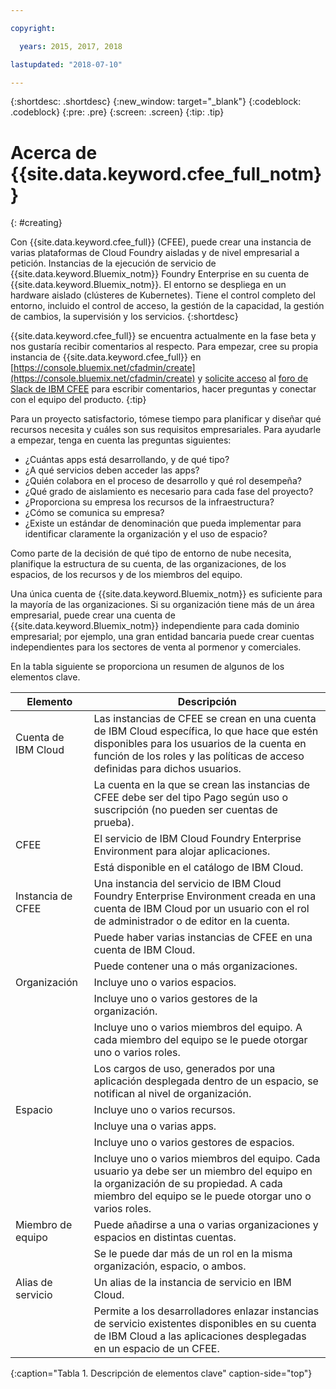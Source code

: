 ```yaml
---

copyright:

  years: 2015, 2017, 2018

lastupdated: "2018-07-10"

---
```


{:shortdesc: .shortdesc}
{:new_window: target="_blank"}
{:codeblock: .codeblock}
{:pre: .pre}
{:screen: .screen}
{:tip: .tip}

# Acerca de {{site.data.keyword.cfee_full_notm}}
{: #creating}

Con {{site.data.keyword.cfee_full}} (CFEE), puede crear una instancia de varias plataformas de Cloud Foundry aisladas y de nivel empresarial a petición. Instancias de la ejecución de servicio de {{site.data.keyword.Bluemix_notm}} Foundry Enterprise en su cuenta de {{site.data.keyword.Bluemix_notm}}. El entorno se despliega en un hardware aislado (clústeres de Kubernetes). Tiene el control completo del entorno, incluido el control de acceso, la gestión de la capacidad, la gestión de cambios, la supervisión y los servicios.
{:shortdesc}

{{site.data.keyword.cfee_full}} se encuentra actualmente en la fase beta y nos gustaría recibir comentarios al respecto. Para empezar, cree su propia instancia de {{site.data.keyword.cfee_full}} en [https://console.bluemix.net/cfadmin/create](https://console.bluemix.net/cfadmin/create) y [solicite acceso](http://ibm.biz/cfee-forum-signup) al [foro de Slack de IBM CFEE](https://ibm-cfee.slack.com) para escribir comentarios, hacer preguntas y conectar con el equipo del producto.
{:tip}

Para un proyecto satisfactorio, tómese tiempo para planificar y diseñar qué recursos necesita y cuáles son sus requisitos empresariales. Para ayudarle a empezar, tenga en cuenta las preguntas siguientes:

* ¿Cuántas apps está desarrollando, y de qué tipo?
* ¿A qué servicios deben acceder las apps?
* ¿Quién colabora en el proceso de desarrollo y qué rol desempeña?
* ¿Qué grado de aislamiento es necesario para cada fase del proyecto?
* ¿Proporciona su empresa los recursos de la infraestructura?
* ¿Cómo se comunica su empresa?
* ¿Existe un estándar de denominación que pueda implementar para identificar claramente la organización y el uso de espacio?

Como parte de la decisión de qué tipo de entorno de nube necesita, planifique la estructura de su cuenta, de las organizaciones, de los espacios, de los recursos y de los miembros del equipo.

Una única cuenta de {{site.data.keyword.Bluemix_notm}} es suficiente para la mayoría de las organizaciones. Si su organización tiene más de un área empresarial, puede crear una cuenta de {{site.data.keyword.Bluemix_notm}} independiente para cada dominio empresarial; por ejemplo, una gran entidad bancaria puede crear cuentas independientes para los sectores de venta al pormenor y comerciales.

En la tabla siguiente se proporciona un resumen de algunos de los elementos clave.

| Elemento   | Descripción |
|-----------|---------------|
| Cuenta de IBM Cloud | Las instancias de CFEE se crean en una cuenta de IBM Cloud específica, lo que hace que estén disponibles para los usuarios de la cuenta en función de los roles y las políticas de acceso definidas para dichos usuarios. |
|| La cuenta en la que se crean las instancias de CFEE debe ser del tipo Pago según uso o suscripción (no pueden ser cuentas de prueba).  |
| CFEE | El servicio de IBM Cloud Foundry Enterprise Environment para alojar aplicaciones. |
|| Está disponible en el catálogo de IBM Cloud. |
| Instancia de CFEE | Una instancia del servicio de IBM Cloud Foundry Enterprise Environment creada en una cuenta de IBM Cloud por un usuario con el rol de administrador o de editor en la cuenta. |
|| Puede haber varias instancias de CFEE en una cuenta de IBM Cloud. |
|| Puede contener una o más organizaciones. |
| Organización | Incluye uno o varios espacios. |
|| Incluye uno o varios gestores de la organización. |
|| Incluye uno o varios miembros del equipo. A cada miembro del equipo se le puede otorgar uno o varios roles. |
|| Los cargos de uso, generados por una aplicación desplegada dentro de un espacio, se notifican al nivel de organización. |
| Espacio | Incluye uno o varios recursos. |
|| Incluye una o varias apps. |
|| Incluye uno o varios gestores de espacios. |
|| Incluye uno o varios miembros del equipo. Cada usuario ya debe ser un miembro del equipo en la organización de su propiedad. A cada miembro del equipo se le puede otorgar uno o varios roles. |
| Miembro de equipo | Puede añadirse a una o varias organizaciones y espacios en distintas cuentas. |
|| Se le puede dar más de un rol en la misma organización, espacio, o ambos. |
| Alias de servicio | Un alias de la instancia de servicio en IBM Cloud. |
|| Permite a los desarrolladores enlazar instancias de servicio existentes disponibles en su cuenta de IBM Cloud a las aplicaciones desplegadas en un espacio de un CFEE.|
{:caption="Tabla 1. Descripción de elementos clave" caption-side="top"}

